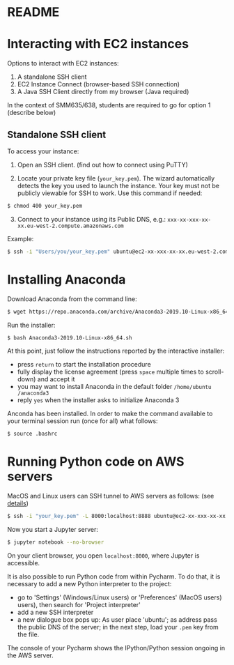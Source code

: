 README
======

Interacting with EC2 instances
==============================

Options to interact with EC2 instances:

1. A standalone SSH client 
2. EC2 Instance Connect (browser-based SSH connection) 
3. A Java SSH Client directly from my browser (Java required) 

In the context of SMM635/638, students are required to go for option 1
 (describe below) 

Standalone SSH client
---------------------

To access your instance:

1. Open an SSH client. (find out how to connect using PuTTY)

2. Locate your private key file (```your_key.pem```). The wizard
 automatically detects the key you used to launch the instance. Your key
  must not be publicly viewable for SSH to work. Use this command if needed:

```bash
$ chmod 400 your_key.pem
```

3. Connect to your instance using its Public DNS, e.g.: ```xxx-xx-xxx-xx-xx.eu-west-2.compute.amazonaws.com```

Example:

```bash
$ ssh -i "Users/you/your_key.pem" ubuntu@ec2-xx-xxx-xx-xx.eu-west-2.compute.amazonaws.com
```

Installing Anaconda
===================

Download Anaconda from the command line:

```bash
$ wget https://repo.anaconda.com/archive/Anaconda3-2019.10-Linux-x86_64.sh
```
Run the installer:

```bash
$ bash Anaconda3-2019.10-Linux-x86_64.sh
```
At this point, just follow the instructions reported by the interactive
 installer:

- press ```return``` to start the installation procedure
- fully display the license agreement (press ```space``` multiple times to
  scroll-down) and accept it
- you may want to install Anaconda in the default folder ```/home/ubuntu
/anaconda3```
- reply ```yes``` when the installer asks to initialize Anaconda 3 

Anconda has been installed. In order to make the command available to your
 terminal session run (once for all) what follows:
 
```bash
$ source .bashrc
```

Running Python code on AWS servers
==================================

MacOS and Linux users can SSH tunnel to AWS servers as follows:  (see [details](https://www.digitalocean.com/community/tutorials/how-to-install-run-connect-to-jupyter-notebook-on-remote-server))

```bash
$ ssh -i "your_key.pem" -L 8000:localhost:8888 ubuntu@ec2-xx-xxx-xx-xx.eu:w-west-2.compute.amazonaws.com
```

Now you start a Jupyter server:

```bash
$ jupyter notebook --no-browser
```

On your client browser, you open ```localhost:8000```, where Jupyter is
 accessible. 

It is also possible to run Python code from within Pycharm. To do that, it
 is necessary to add a new Python interpreter to the project:
  
- go to 'Settings' (Windows/Linux users) or 'Preferences' (MacOS users)
  users), then search for 'Project interpreter'
- add a new SSH interpreter
- a new dialogue box pops up: As user place 'ubuntu'; as
   address pass the public DNS of the server; in the next step, load your
    ```.pem``` key from the file.
    
The console of your Pycharm shows the IPython/Python session ongoing in the
 AWS server.
